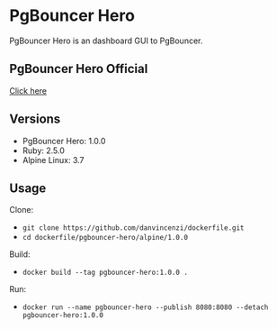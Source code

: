 # PgBouncer Hero
PgBouncer Hero is an dashboard GUI to PgBouncer.

## PgBouncer Hero Official

[Click here](https://github.com/kwent/pgbouncer-hero)

## Versions

- PgBouncer Hero: 1.0.0
- Ruby: 2.5.0
- Alpine Linux: 3.7

## Usage

Clone:

- ```git clone https://github.com/danvincenzi/dockerfile.git```
- ```cd dockerfile/pgbouncer-hero/alpine/1.0.0```

Build:

- ```docker build --tag pgbouncer-hero:1.0.0 .```

Run:

- ```docker run --name pgbouncer-hero --publish 8080:8080 --detach pgbouncer-hero:1.0.0```
